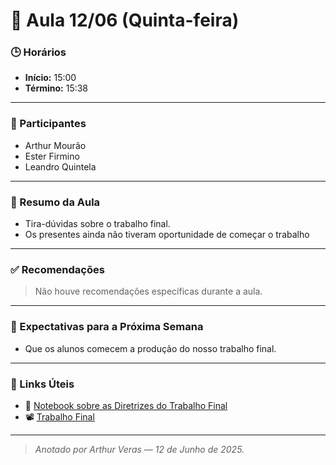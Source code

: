 # 🧭 Aula 12/06 (Quinta-feira)

### 🕒 Horários
- **Início:** 15:00  
- **Término:** 15:38 

---

### 👥 Participantes
- Arthur Mourão  
- Ester Firmino  
- Leandro Quintela  

---

### 📌 Resumo da Aula

- Tira-dúvidas sobre o trabalho final.
- Os presentes ainda não tiveram oportunidade de começar o trabalho

---

### ✅ Recomendações

> Não houve recomendações específicas durante a aula.

---

### 📆 Expectativas para a Próxima Semana

- Que os alunos comecem a produção do nosso trabalho final.

---

### 🔗 Links Úteis

- 📓 [Notebook sobre as Diretrizes do Trabalho Final](https://colab.research.google.com/drive/1m2JmRMz7rUVvSUv60bR6I9qnWNKU2XFZ?usp=drive_link)  
- 📽️ [Trabalho Final](https://drive.google.com/drive/folders/1qXqHljLZcBvq_g-zGwOhp5HSGnJ9XfVp?usp=sharing)  

---

> _Anotado por Arthur Veras — 12 de Junho de 2025._
